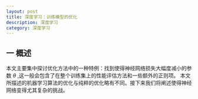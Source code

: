```yaml
---
layout: post
title: 深度学习：训练模型的优化
description: 深度学习
category: 深度学习
---
```


## 一 概述

本文主要集中探讨优化方法中的一种特例：找到使得神经网络损失大幅度减小的参数 $\theta$ ,这一般会包含了在整个训练集上的性能评估方法和一些额外的正则项。
本文所描述的机器学习算法的优化与纯粹的优化略有不同。接下来我们将阐述使得神经网络变得尤其复杂的挑战。
